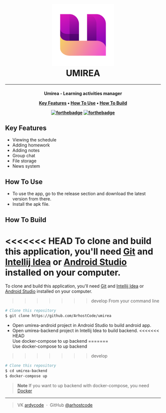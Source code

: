 <h1 align="center">
  <br>
  <a href=""><img src="https://github.com/ArhostCode/umirea/blob/develop/umirea-android/app/src/main/res/drawable/logo.png?raw=true" alt="UMIREA" width="200"></a>
  <br>
  UMIREA
  <br>
</h1>

___

<h4 align="center">
Umirea - Learning activities manager

<p align="center">
  <a href="#key-features">Key Features</a> •
  <a href="#how-to-use">How To Use</a> •
  <a href="#build">How To Build</a> 
</p>

[![forthebadge](http://forthebadge.com/images/badges/made-with-java.svg)](http://forthebadge.com)
[![forthebadge](http://forthebadge.com/images/badges/built-with-love.svg)](http://forthebadge.com)

## Key Features

* Viewing the schedule
* Adding homework
* Adding notes
* Group chat
* File storage
* News system

## How To Use

* To use the app, go to the release section and download the latest version from there.
* Install the apk file.

## How To Build

<<<<<<< HEAD
To clone and build this application, you'll need [Git](https://git-scm.com) and [Intellij Idea](https://www.jetbrains.com/idea/) or [Android Studio](https://developer.android.com/studio)  installed on your computer.
=======
To clone and build this application, you'll need [Git](https://git-scm.com) and [Intellij Idea](https://www.jetbrains.com/idea/) or [Android Studio](https://developer.android.com/studio)  installed on your computer. 
>>>>>>> develop
From your command line

```bash
# Clone this repository
$ git clone https://github.com/ArhostCode/umirea
```
* Open umirea-android project in Android Studio to build android app.
* Open umirea-backend project in Intellij Idea to build backend.
<<<<<<< HEAD
  <br> Use docker-compose to up backend
=======
<br> Use docker-compose to up backend
>>>>>>> develop
```bash
# Clone this repository
$ cd umirea-backend
$ docker-compose up
```
> **Note**
>  If you want to up backend with docker-compose, you need [Docker](https://www.docker.com/)

___

> VK [ardycode](https://vk.com/ardycode) &nbsp;&middot;&nbsp;
> GitHub [@arhostcode](https://github.com/ArhostCode)